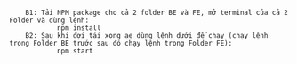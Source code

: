         B1: Tải NPM package cho cả 2 folder BE và FE, mở terminal của cả 2 Folder và dùng lệnh:
                npm install
        B2: Sau khi đợi tải xong ae dùng lệnh dưới để chạy (chạy lệnh trong Folder BE trước sau đó chạy lệnh trong Folder FE):
                npm start
